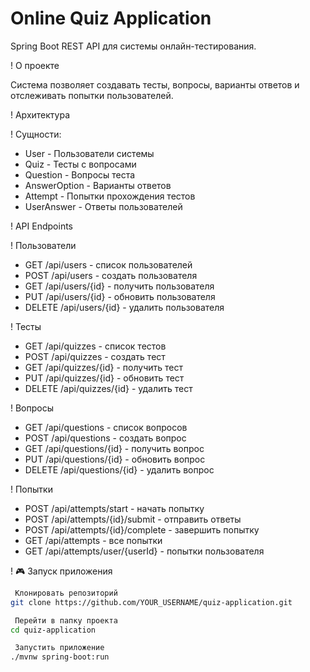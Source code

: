 #  Online Quiz Application

Spring Boot REST API для системы онлайн-тестирования.

! О проекте

Система позволяет создавать тесты, вопросы, варианты ответов и отслеживать попытки пользователей.

! Архитектура

! Сущности:
- User - Пользователи системы
- Quiz - Тесты с вопросами
- Question - Вопросы теста
- AnswerOption - Варианты ответов
- Attempt - Попытки прохождения тестов
- UserAnswer - Ответы пользователей


! API Endpoints

! Пользователи
- GET /api/users - список пользователей
- POST /api/users - создать пользователя
- GET /api/users/{id} - получить пользователя
- PUT /api/users/{id} - обновить пользователя
- DELETE /api/users/{id} - удалить пользователя

! Тесты
- GET /api/quizzes - список тестов
- POST /api/quizzes - создать тест
- GET /api/quizzes/{id} - получить тест
- PUT /api/quizzes/{id} - обновить тест
- DELETE /api/quizzes/{id} - удалить тест

! Вопросы
- GET /api/questions - список вопросов
- POST /api/questions - создать вопрос
- GET /api/questions/{id} - получить вопрос
- PUT /api/questions/{id} - обновить вопрос
- DELETE /api/questions/{id} - удалить вопрос

! Попытки
- POST /api/attempts/start - начать попытку
- POST /api/attempts/{id}/submit - отправить ответы
- POST /api/attempts/{id}/complete - завершить попытку
- GET /api/attempts - все попытки
- GET /api/attempts/user/{userId} - попытки пользователя

! 🎮 Запуск приложения

```bash
 Клонировать репозиторий
git clone https://github.com/YOUR_USERNAME/quiz-application.git

 Перейти в папку проекта
cd quiz-application

 Запустить приложение
./mvnw spring-boot:run
